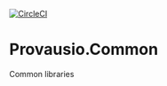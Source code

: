 [![CircleCI](https://circleci.com/gh/jstafford5380/Provausio.Common/tree/master.svg?style=svg)](https://circleci.com/gh/jstafford5380/Provausio.Common/tree/master)

# Provausio.Common
Common libraries
